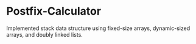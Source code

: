 # Postfix-Calculator
Implemented stack data structure using fixed-size arrays, dynamic-sized arrays, and doubly linked lists.
